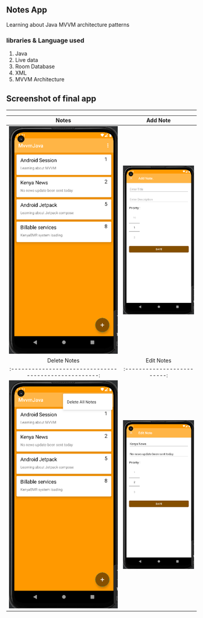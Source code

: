 
## Notes App
Learning about Java MVVM architecture patterns

### libraries & Language used

1. Java 
2. Live data
3. Room Database
4. XML
5. MVVM Architecture


Screenshot of final app
--------------

---------------------------
Notes                                             |  Add Note
:----------------------------------------------------:|:-------------------------:
![Alt text](screenshots/notes.png)  |  ![Alt text](screenshots/addnote.png?)
Delete Notes                                            |  Edit Notes 
:----------------------------------------------------:|:-------------------------:
![Alt text](screenshots/deletenotes.png)  |  ![Alt text](screenshots/editnotes.png)


